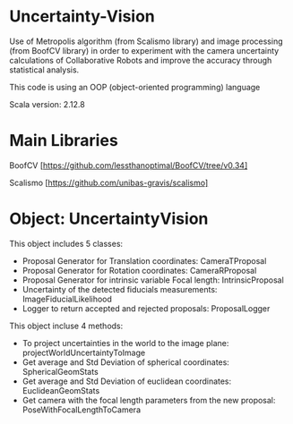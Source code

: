 # Uncertainty-Vision
Use of Metropolis algorithm (from Scalismo library) and image processing (from BoofCV library) in order to experiment with the camera uncertainty calculations of Collaborative Robots and improve the accuracy through statistical analysis.

This code is using an OOP (object-oriented programming) language

Scala version: 2.12.8

# Main Libraries
BoofCV [https://github.com/lessthanoptimal/BoofCV/tree/v0.34]

Scalismo [https://github.com/unibas-gravis/scalismo]

# Object: UncertaintyVision
This object includes 5 classes:
  - Proposal Generator for Translation coordinates: CameraTProposal
  - Proposal Generator for Rotation coordinates: CameraRProposal
  - Proposal Generator for intrinsic variable Focal length: IntrinsicProposal
  - Uncertainty of the detected fiducials measurements: ImageFiducialLikelihood
  - Logger to return accepted and rejected proposals: ProposalLogger

This object incluse 4 methods:
  - To project uncertainties in the world to the image plane: projectWorldUncertaintyToImage
  - Get average and Std Deviation of spherical coordinates: SphericalGeomStats
  - Get average and Std Deviation of euclidean coordinates: EuclideanGeomStats
  - Get camera with the focal length parameters from the new proposal: PoseWithFocalLengthToCamera
